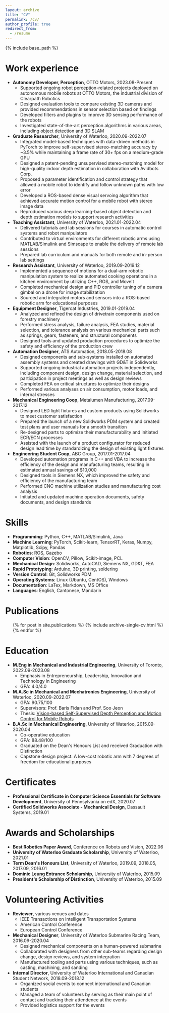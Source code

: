 ```yaml
---
layout: archive
title: "CV"
permalink: /cv/
author_profile: true
redirect_from:
  - /resume
---
```


{% include base_path %}

Work experience
======
* **Autonomy Developer, Perception**, OTTO Motors, 2023.08-Present
  * Supported ongoing robot perception-related projects deployed on autonomous mobile robots at OTTO Motors, the industrial division of Clearpath Robotics
  * Designed evaluation tools to compare existing 3D cameras and provided recommendations in sensor selection based on findings
  * Developed filters and plugins to improve 3D sensing performance of the robots
  * Investigated state-of-the-art perception algorithms in various areas, including object detection and 3D SLAM
* **Graduate Researcher**, University of Waterloo, 2020.09-2022.07
  * Integrated model-based techniques with data-driven methods in PyTorch to improve self-supervised stereo-matching accuracy by ~3.5% while maintaining a frame rate of 30+ fps on a medium-grade GPU
  * Designed a patent-pending unsupervised stereo-matching model for high-quality indoor depth estimation in collaboration with Avidbots Corp.
  * Proposed a parameter identification and control strategy that allowed a mobile robot to identify and follow unknown paths with low error
  * Developed a ROS-based dense visual servoing algorithm that achieved accurate motion control for a mobile robot with stereo image data
  * Reproduced various deep learning-based object detection and depth estimation models to support research activities
* **Teaching Assistant**, University of Waterloo, 2021.01-2022.04
  * Delivered tutorials and lab sessions for courses in automatic control systems and robot manipulators
  * Contributed to virtual environments for different robotic arms using MATLAB/Simulink and Simscape to enable the delivery of remote lab sessions
  * Prepared lab curriculum and manuals for both remote and in-person lab settings
* **Research Assistant**, University of Waterloo, 2019.09-2019.12
  * Implemented a sequence of motions for a dual-arm robotic manipulation system to realize automated cooking operations in a kitchen environment by utilizing C++, ROS, and MoveIt
  * Completed mechanical design and PID controller tuning of a camera gimbal on a drone for image stabilization
  * Sourced and integrated motors and sensors into a ROS-based robotic arm for educational purposes
* **Equipment Designer**, Tigercat Industries, 2019.01-2019.04
  * Analyzed and refined the design of drivetrain components used on forestry machinery
  * Performed stress analysis, failure analysis, FEA studies, material selection, and tolerance analysis on various mechanical parts such as springs, gears, fasteners, and structural components
  * Designed tools and updated production procedures to optimize the safety and efficiency of the production crew
* **Automation Designer**, ATS Automation, 2018.05-2018.08
  * Designed components and sub-systems installed on automated assembly systems and created drawings with GD&T in Solidworks
  * Supported ongoing industrial automation projects independently, including component design, design change, material selection, and participation in project meetings as well as design reviews
  * Completed FEA on critical structures to optimize their designs
  * Performed various analyses on air consumption, motor loads, and internal stresses
* **Mechanical Engineering Coop**, Metalumen Manufacturing, 2017.09-2017.12
  * Designed LED light fixtures and custom products using Solidworks to meet customer satisfaction
  * Prepared the launch of a new Solidworks PDM system and created test plans and user manuals for a smooth transition
  * Re-designed parts to optimize their manufacturability and initiated ECR/ECN processes
  * Assisted with the launch of a product configurator for reduced design lead time by standardizing the design of existing light fixtures
* **Engineering Student Coop**, ABC Group, 2017.01-2017.04
  * Developed automation programs in C++ and VBA to increase the efficiency of the design and manufacturing teams, resulting in estimated annual savings of $10,000
  * Designed tools in Siemens NX, which improved the safety and efficiency of the manufacturing team
  * Performed CNC machine utilization studies and manufacturing cost analysis
  * Initiated and updated machine operation documents, safety documents, and design standards

Skills
======
* **Programming**: Python, C++, MATLAB/Simulink, Java
* **Machine Learning**: PyTorch, Scikit-learn, TensorRT, Keras, Numpy, Matplotlib, Scipy, Pandas
* **Robotics**: ROS, Gazebo
* **Computer Vision**: OpenCV, Pillow, Scikit-image, PCL
* **Mechanical Design**: Solidworks, AutoCAD, Siemens NX, GD&T, FEA
* **Rapid Prototyping**: Arduino, 3D printing, soldering
* **Version Control**: Git, Solidworks PDM
* **Operating Systems**: Linux (Ubuntu, CentOS), Windows
* **Documentation**: LaTex, Markdown, MS Office
* **Languages**: English, Cantonese, Mandarin

Publications
======
  <ul>{% for post in site.publications %}
    {% include archive-single-cv.html %}
  {% endfor %}</ul>

Education
======
* **M.Eng in Mechanical and Industrial Engineering**, University of Toronto, 2022.09-2023.08
  * Emphasis in Entrepreneurship, Leadership, Innovation and Technology in Engineering
  * GPA: 4.0/4.0
* **M.A.Sc in Mechanical and Mechatronics Engineering**, University of Waterloo, 2020.09-2022.07
  * GPA: 90.75/100
  * Supervisors: Prof. Baris Fidan and Prof. Soo Jeon
  * Thesis: [Vision-based Self-Supervised Depth Perception and Motion Control for Mobile Robots](https://uwspace.uwaterloo.ca/handle/10012/18449)
* **B.A.Sc in Mechanical Engineering**, University of Waterloo, 2015.09-2020.04
  * Co-operative education
  * GPA: 88.48/100
  * Graduated on the Dean's Honours List and received Graduation with Distinction
  * Capstone design project: A low-cost robotic arm with 7 degrees of freedom for educational purposes

Certificates
======
* **Professional Certificate in Computer Science Essentials for Software Development**, University of Pennsylvania on edX, 2020.07
* **Certified Solidworks Associate - Mechanical Design**, Dassault Systems, 2019.01

Awards and Scholarships
======
* **Best Robotics Paper Award**, Conference on Robots and Vision, 2022.06
* **University of Waterloo Graduate Scholarship**, University of Waterloo, 2021.01
* **Term Dean's Honours List**, University of Waterloo, 2019.09, 2018.05, 2017.09, 2016.01
* **Dominic Leung Entrance Scholarship**, University of Waterloo, 2015.09
* **President's Scholarship of Distinction**, University of Waterloo, 2015.09

Volunteering Activities
======
* **Reviewer**, various venues and dates
  * IEEE Transactions on Intelligent Transportation Systems
  * American Control Conference
  * European Control Conference
* **Mechanical Designer**, University of Waterloo Submarine Racing Team, 2016.09-2020.04
  * Designed mechanical components on a human-powered submarine
  * Collaborated with designers from other sub-teams regarding design change, design reviews, and system integration
  * Manufactured tooling and parts using various techniques, such as casting, machining, and sanding
* **Internal Director**, University of Waterloo International and Canadian Student Network, 2018.09-2018.12
  * Organized social events to connect international and Canadian students
  * Managed a team of volunteers by serving as their main point of contact and tracking their attendence at the events
  * Provided logistics support for the events  
